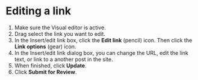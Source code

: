 # Editing a link

1. Make sure the Visual editor is active.
2. Drag select the link you want to edit.
3. In the Insert/edit link box, click the **Edit link** \(pencil\) icon. Then click the **Link options** \(gear\) icon. 
4. In the Insert/edit link dialog box, you can change the URL, edit the link text, or link to a another post in the site.
5. When finished, click **Update**. 
6. Click **Submit for Review**. 
